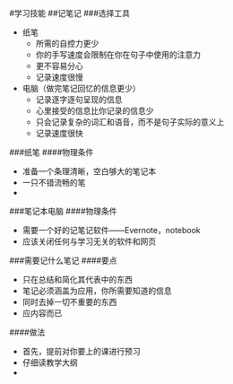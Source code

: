 #学习技能
##记笔记
###选择工具
- 纸笔
    - 所需的自控力更少
    - 你的手写速度会限制在你在句子中使用的注意力
    - 更不容易分心
    - 记录速度很慢
- 电脑（做完笔记回忆的信息更少）
    - 记录逐字逐句呈现的信息
    - 心里接受的信息比你记录的信息少
    - 只会记录复杂的词汇和语音，而不是句子实际的意义上
    - 记录速度很快

###纸笔
####物理条件
- 准备一个条理清晰，空白够大的笔记本
- 一只不错流畅的笔
- 

###笔记本电脑
####物理条件
- 需要一个好的记笔记软件——Evernote，notebook
- 应该关闭任何与学习无关的软件和网页

###需要记什么笔记
####要点
- 只在总结和简化其代表中的东西
- 笔记必须涵盖为应用，你所需要知道的信息
- 同时去掉一切不重要的东西
- 应内容而已

####做法
- 首先，提前对你要上的课进行预习
- 仔细读教学大纲
- 